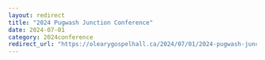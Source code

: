 ```yaml
---
layout: redirect
title: "2024 Pugwash Junction Conference"
date: 2024-07-01
category: 2024conference
redirect_url: "https://olearygospelhall.ca/2024/07/01/2024-pugwash-junction-conference/"
---
```


